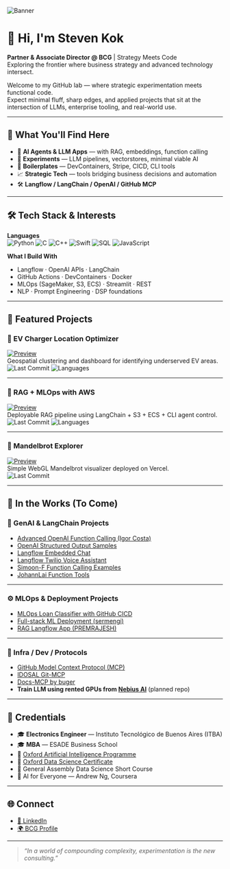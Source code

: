 ![Banner](https://raw.githubusercontent.com/skok007/assets/main/profile-banner.png)

# 👋 Hi, I'm Steven Kok

**Partner & Associate Director @ BCG** | Strategy Meets Code  
Exploring the frontier where business strategy and advanced technology intersect.

Welcome to my GitHub lab — where strategic experimentation meets functional code.  
Expect minimal fluff, sharp edges, and applied projects that sit at the intersection of LLMs, enterprise tooling, and real-world use.

---

## 🚀 What You'll Find Here

- 🧠 **AI Agents & LLM Apps** — with RAG, embeddings, function calling
- 🧪 **Experiments** — LLM pipelines, vectorstores, minimal viable AI
- 🔧 **Boilerplates** — DevContainers, Stripe, CICD, CLI tools
- 📈 **Strategic Tech** — tools bridging business decisions and automation
- 🛠️ **Langflow / LangChain / OpenAI / GitHub MCP**

---

## 🛠️ Tech Stack & Interests

**Languages**  
![Python](https://img.shields.io/badge/Python-3776AB?style=flat&logo=python&logoColor=white)
![C](https://img.shields.io/badge/C-00599C?style=flat&logo=c&logoColor=white)
![C++](https://img.shields.io/badge/C++-00599C?style=flat&logo=c%2B%2B&logoColor=white)
![Swift](https://img.shields.io/badge/Swift-FA7343?style=flat&logo=swift&logoColor=white)
![SQL](https://img.shields.io/badge/SQL-4479A1?style=flat&logo=postgresql&logoColor=white)
![JavaScript](https://img.shields.io/badge/JavaScript-F7DF1E?style=flat&logo=javascript&logoColor=black)

**What I Build With**  
- Langflow · OpenAI APIs · LangChain  
- GitHub Actions · DevContainers · Docker  
- MLOps (SageMaker, S3, ECS) · Streamlit · REST  
- NLP · Prompt Engineering · DSP foundations

---

## 📂 Featured Projects

### 🔋 EV Charger Location Optimizer  
[![Preview](https://raw.githubusercontent.com/skok007/assets/main/ev-preview.png)](https://github.com/skok007/EV_Charger_Optys)  
Geospatial clustering and dashboard for identifying underserved EV areas.  
![Last Commit](https://img.shields.io/github/last-commit/skok007/EV_Charger_Optys)
![Languages](https://img.shields.io/github/languages/top/skok007/EV_Charger_Optys)

---

### 🧠 RAG + MLOps with AWS  
[![Preview](https://raw.githubusercontent.com/skok007/assets/main/rag-preview.png)](https://github.com/skok007/MLOPs_with_AWS)  
Deployable RAG pipeline using LangChain + S3 + ECS + CLI agent control.  
![Last Commit](https://img.shields.io/github/last-commit/skok007/MLOPs_with_AWS)
![Languages](https://img.shields.io/github/languages/top/skok007/MLOPs_with_AWS)

---

### 🎨 Mandelbrot Explorer  
[![Preview](https://raw.githubusercontent.com/skok007/assets/main/mandelbrot-preview.png)](https://github.com/skok007/Mandelbrot-set-explorer)  
Simple WebGL Mandelbrot visualizer deployed on Vercel.  
![Last Commit](https://img.shields.io/github/last-commit/skok007/Mandelbrot-set-explorer)

---

## 🧪 In the Works (To Come)

### 🧠 GenAI & LangChain Projects
- [Advanced OpenAI Function Calling (Igor Costa)](https://github.com/igorcosta/openai-advanced-function-calling)
- [OpenAI Structured Output Samples](https://github.com/openai/openai-structured-outputs-samples)
- [Langflow Embedded Chat](https://github.com/langflow-ai/langflow-embedded-chat)
- [Langflow Twilio Voice Assistant](https://github.com/langflow-ai/langflow-twilio-voice)
- [Simoon-F Function Calling Examples](https://github.com/Simoon-F/openai-function-calling-use-examples)
- [JohannLai Function Tools](https://github.com/JohannLai/openai-function-calling-tools)

---

### ⚙️ MLOps & Deployment Projects
- [MLOps Loan Classifier with GitHub CICD](https://github.com/Harry4007/MLOps)
- [Full-stack ML Deployment (sermengi)](https://github.com/sermengi/MLOps-project)
- [RAG Langflow App (PREMRAJESH)](https://github.com/PREMRAJESH/RAG)

---

### 🧩 Infra / Dev / Protocols
- [GitHub Model Context Protocol (MCP)](https://github.com/github/github-mcp-server)
- [IDOSAL Git-MCP](https://github.com/idosal/git-mcp)
- [Docs-MCP by buger](https://github.com/buger/docs-mcp)
- **Train LLM using rented GPUs from [Nebius AI](https://nebius.com/)** (planned repo)

---

## 🏅 Credentials

- 🎓 **Electronics Engineer** — Instituto Tecnológico de Buenos Aires (ITBA)  
- 🎓 **MBA** — ESADE Business School  
- 📜 [Oxford Artificial Intelligence Programme](https://certificates.conted.ox.ac.uk/4cae109f-9423-49fe-828e-c5c02d74c63a)  
- 📜 [Oxford Data Science Certificate](https://certificates.conted.ox.ac.uk/d40857e4-db7d-4eab-89c5-798009dd0b22)  
- 📜 General Assembly Data Science Short Course  
- 📜 AI for Everyone — Andrew Ng, Coursera

---

## 🌐 Connect

- [🔗 LinkedIn](https://www.linkedin.com/in/stevenkok)  
- [🌍 BCG Profile](https://www.bcg.com/about/people/experts/steven-kok)

---

> _“In a world of compounding complexity, experimentation is the new consulting.”_
